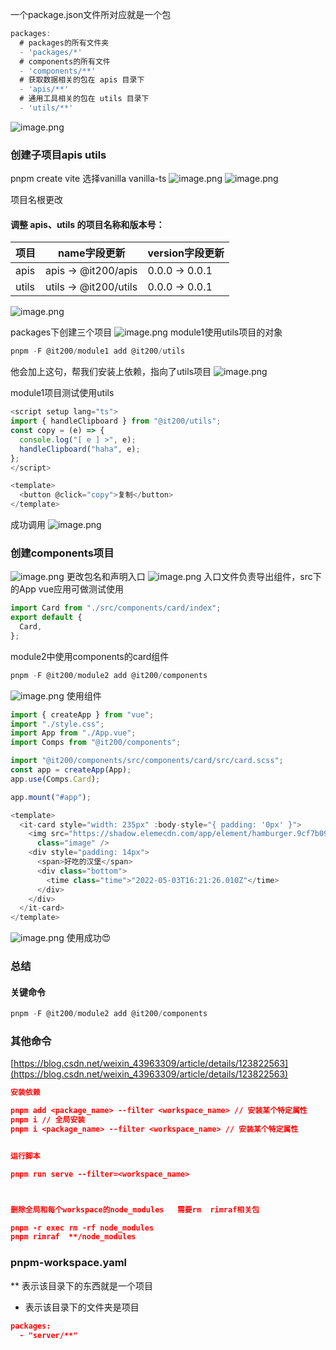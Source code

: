 
一个package.json文件所对应就是一个包
```typescript
packages:
  # packages的所有文件夹
  - 'packages/*'
  # components的所有文件
  - 'components/**'
  # 获取数据相关的包在 apis 目录下
  - 'apis/**'
  # 通用工具相关的包在 utils 目录下
  - 'utils/**'
```
![image.png](https://cdn.nlark.com/yuque/0/2022/png/28823371/1659698279811-6130a109-0ea8-4b5f-ba11-42f2c0511b66.png#clientId=u7b6a85fc-18ce-4&from=paste&height=781&id=ucf76251d&originHeight=976&originWidth=335&originalType=binary&ratio=1&rotation=0&showTitle=false&size=39385&status=done&style=none&taskId=ue83bff7b-e451-4c11-89af-0833ea78e7e&title=&width=268)
### 创建子项目apis utils
pnpm create vite
选择vanilla vanilla-ts
![image.png](https://cdn.nlark.com/yuque/0/2022/png/28823371/1659686907999-6c878ec8-35d4-44a1-ba72-d64c0705763c.png#clientId=u7b6a85fc-18ce-4&from=paste&height=293&id=ua430c244&originHeight=366&originWidth=940&originalType=binary&ratio=1&rotation=0&showTitle=false&size=98236&status=done&style=none&taskId=u36f0f986-3511-402d-8df6-f9429f25887&title=&width=752)
![image.png](https://cdn.nlark.com/yuque/0/2022/png/28823371/1659686960580-ac4fa1bc-f78c-4984-b262-530074d96bc3.png#clientId=u7b6a85fc-18ce-4&from=paste&height=608&id=u0efe1cfa&originHeight=760&originWidth=361&originalType=binary&ratio=1&rotation=0&showTitle=false&size=31260&status=done&style=none&taskId=ua2a48a07-56e6-4c06-9368-44246c26743&title=&width=288.8)

项目名根更改
#### 调整 apis、utils 的项目名称和版本号：
| **项目** | **name字段更新** | **version字段更新** |
| --- | --- | --- |
| apis | apis -> @it200/apis | 0.0.0 -> 0.0.1 |
| utils | utils -> @it200/utils | 0.0.0 -> 0.0.1 |

![image.png](https://cdn.nlark.com/yuque/0/2022/png/28823371/1659687044053-a179b052-4690-4b83-8c45-593ae2327bc2.png#clientId=u7b6a85fc-18ce-4&from=paste&height=469&id=ue0acd725&originHeight=586&originWidth=797&originalType=binary&ratio=1&rotation=0&showTitle=false&size=54933&status=done&style=none&taskId=u1924567a-1eb6-4f22-8170-b7eb3dc9839&title=&width=637.6)

packages下创建三个项目
![image.png](https://cdn.nlark.com/yuque/0/2022/png/28823371/1659687220550-a8dfb566-df4f-40ad-9e6d-ab7cf6848bd6.png#clientId=u7b6a85fc-18ce-4&from=paste&height=754&id=u6676ca7a&originHeight=942&originWidth=1454&originalType=binary&ratio=1&rotation=0&showTitle=false&size=99998&status=done&style=none&taskId=ua142703a-f476-40e6-943a-e288dbf6047&title=&width=1163.2)
module1使用utils项目的对象
```typescript
pnpm -F @it200/module1 add @it200/utils
```
他会加上这句，帮我们安装上依赖，指向了utils项目
![image.png](https://cdn.nlark.com/yuque/0/2022/png/28823371/1659687761201-2808bcaa-9834-4d55-8e7f-8bf18612a423.png#clientId=u7b6a85fc-18ce-4&from=paste&height=459&id=ufe4e4770&originHeight=574&originWidth=936&originalType=binary&ratio=1&rotation=0&showTitle=false&size=64555&status=done&style=none&taskId=u519c66a3-19eb-4f53-8e32-e37368eedd5&title=&width=748.8)

module1项目测试使用utils
```typescript
<script setup lang="ts">
import { handleClipboard } from "@it200/utils";
const copy = (e) => {
  console.log("[ e ] >", e);
  handleClipboard("haha", e);
}; 
</script>

<template>
  <button @click="copy">复制</button>
</template>
```
成功调用
![image.png](https://cdn.nlark.com/yuque/0/2022/png/28823371/1659687900250-a76b493e-cbb1-4a5e-adfb-753a3ca0394a.png#clientId=u7b6a85fc-18ce-4&from=paste&height=483&id=uae36ea0e&originHeight=604&originWidth=1222&originalType=binary&ratio=1&rotation=0&showTitle=false&size=21270&status=done&style=none&taskId=u6d03218a-a84f-47bf-b7e9-e93f270ecac&title=&width=977.6)

### 创建components项目
![image.png](https://cdn.nlark.com/yuque/0/2022/png/28823371/1659688177522-9793b960-1cea-4c5f-a59e-2de2e4ef4279.png#clientId=u7b6a85fc-18ce-4&from=paste&height=297&id=udbebe3ce&originHeight=371&originWidth=1012&originalType=binary&ratio=1&rotation=0&showTitle=false&size=101154&status=done&style=none&taskId=u157903cc-1cef-4371-bafb-8c84cc0f0ac&title=&width=809.6)
更改包名和声明入口
![image.png](https://cdn.nlark.com/yuque/0/2022/png/28823371/1659688440433-8fdcd997-ee72-43a4-b0c7-f1d763e799a9.png#clientId=u7b6a85fc-18ce-4&from=paste&height=480&id=ub9a469d8&originHeight=600&originWidth=897&originalType=binary&ratio=1&rotation=0&showTitle=false&size=91348&status=done&style=none&taskId=uef01a287-d4db-4024-9c30-17ddfafae61&title=&width=717.6)
入口文件负责导出组件，src下的App vue应用可做测试使用
```typescript
import Card from "./src/components/card/index";
export default {
  Card,
};
```
module2中使用components的card组件
```typescript
pnpm -F @it200/module2 add @it200/components
```
![image.png](https://cdn.nlark.com/yuque/0/2022/png/28823371/1659688697073-67ebc848-5263-4431-a59b-6b63b6c6740a.png#clientId=u7b6a85fc-18ce-4&from=paste&height=517&id=u4a65df4d&originHeight=646&originWidth=962&originalType=binary&ratio=1&rotation=0&showTitle=false&size=77967&status=done&style=none&taskId=u304a4b42-7565-46d4-9fe7-2f9522db009&title=&width=769.6)
使用组件
```typescript
import { createApp } from "vue";
import "./style.css";
import App from "./App.vue";
import Comps from "@it200/components";

import "@it200/components/src/components/card/src/card.scss";
const app = createApp(App);
app.use(Comps.Card);

app.mount("#app");
```
```typescript
<template>
  <it-card style="width: 235px" :body-style="{ padding: '0px' }">
    <img src="https://shadow.elemecdn.com/app/element/hamburger.9cf7b091-55e9-11e9-a976-7f4d0b07eef6.png"
      class="image" />
    <div style="padding: 14px">
      <span>好吃的汉堡</span>
      <div class="bottom">
        <time class="time">"2022-05-03T16:21:26.010Z"</time>
      </div>
    </div>
  </it-card>
</template>
```
![image.png](https://cdn.nlark.com/yuque/0/2022/png/28823371/1659688897545-f9005028-a58a-403d-bbd6-76dc11de1efa.png#clientId=u7b6a85fc-18ce-4&from=paste&height=557&id=ud2642fa1&originHeight=696&originWidth=1677&originalType=binary&ratio=1&rotation=0&showTitle=false&size=207088&status=done&style=none&taskId=ua42652bf-2543-4f2e-af33-dd84cd600d2&title=&width=1341.6)
使用成功😍

### 总结
#### 关键命令
```typescript
pnpm -F @it200/module2 add @it200/components
```

### 其他命令
[https://blog.csdn.net/weixin_43963309/article/details/123822563](https://blog.csdn.net/weixin_43963309/article/details/123822563)
```json
安装依赖

pnpm add <package_name> --filter <workspace_name> // 安装某个特定属性
pnpm i // 全局安装
pnpm i <package_name> --filter <workspace_name> // 安装某个特定属性


运行脚本

pnpm run serve --filter=<workspace_name>



删除全局和每个workspace的node_modules   需要rm  rimraf相关包

pnpm -r exec rm -rf node_modules
pnpm rimraf  **/node_modules  

```
### pnpm-workspace.yaml
** 表示该目录下的东西就是一个项目

- 表示该目录下的文件夹是项目
```json
packages:
  - "server/**"
```
